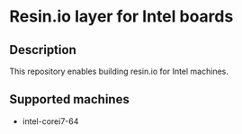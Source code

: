 # Resin.io layer for Intel boards

## Description
This repository enables building resin.io for Intel machines.

## Supported machines
* intel-corei7-64
